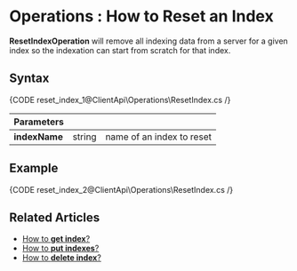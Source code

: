 ﻿# Operations : How to Reset an Index

**ResetIndexOperation** will remove all indexing data from a server for a given index so the indexation can start from scratch for that index.

## Syntax

{CODE reset_index_1@ClientApi\Operations\ResetIndex.cs /}

| Parameters | | |
| ------------- | ------------- | ----- |
| **indexName** | string | name of an index to reset |


## Example

{CODE reset_index_2@ClientApi\Operations\ResetIndex.cs /}

## Related Articles

- [How to **get index**?](../../../../client-api/operations/maintenance/indexes/get-index)  
- [How to **put indexes**?](../../../../client-api/operations/maintenance/indexes/put-indexes)  
- [How to **delete index**?](../../../../client-api/operations/maintenance/indexes/delete-index)
